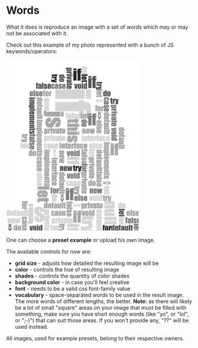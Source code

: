 # Words
What it does is reproduce an image with a set of words which may or may not be associated with it.

Check out this example of my photo represented with a bunch of JS keywords/operators:

![Example - me wordified](/examples/me/me-wordified.png)

One can choose a **preset example** or upload his own image.
 
The available controls for now are:

* **grid size** - adjusts how detailed the resulting image will be
* **color** - controls the hue of resulting image
* **shades** - controls the quantity of color shades
* **background color** - in case you'll feel creative
* **font** - needs to be a valid css font-family value
* **vocabulary** - space-separated words to be used in the result image. The more words of different lengths, the better.
**Note:** as there will likely be a lot of small "square" areas on your image that must be filled with something,
make sure you have short enough words (like "yo", or "lol", or ";-)") that can suit those areas. If you won't
provide any, "??" will be used instead.

All images, used for example presets, belong to their respective owners.